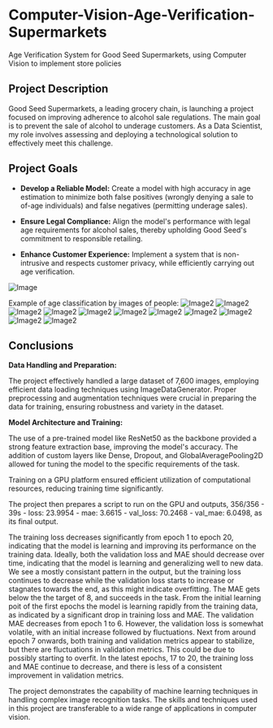 # Computer-Vision-Age-Verification-Supermarkets
Age Verification System for Good Seed Supermarkets, using Computer Vision to implement store policies

## Project Description
Good Seed Supermarkets, a leading grocery chain, is launching a project focused on improving adherence to alcohol sale regulations. The main goal is to prevent the sale of alcohol to underage customers. As a Data Scientist, my role involves assessing and deploying a technological solution to effectively meet this challenge.

## Project Goals
- **Develop a Reliable Model:** Create a model with high accuracy in age estimation to minimize both false positives (wrongly denying a sale to of-age individuals) and false negatives (permitting underage sales).

- **Ensure Legal Compliance:** Align the model's performance with legal age requirements for alcohol sales, thereby upholding Good Seed's commitment to responsible retailing.

- **Enhance Customer Experience:** Implement a system that is non-intrusive and respects customer privacy, while efficiently carrying out age verification.

![Image](https://github.com/zoeyvero/Computer-Vision-Age-Verification-Supermarkets/blob/main/graphs/age_distr.png)

Example of age classification by images of people:
![Image2](https://github.com/zoeyvero/Computer-Vision-Age-Verification-Supermarkets/blob/main/graphs/sample_img_age_verification.png)
![Image2](https://github.com/zoeyvero/Computer-Vision-Age-Verification-Supermarkets/blob/main/graphs/age20.png)
![Image2](https://github.com/zoeyvero/Computer-Vision-Age-Verification-Supermarkets/blob/main/graphs/age_20.png)
![Image2](https://github.com/zoeyvero/Computer-Vision-Age-Verification-Supermarkets/blob/main/graphs/age40.png)
![Image2](https://github.com/zoeyvero/Computer-Vision-Age-Verification-Supermarkets/blob/main/graphs/age_40.png)
![Image2](https://github.com/zoeyvero/Computer-Vision-Age-Verification-Supermarkets/blob/main/graphs/age-40.png)
![Image2](https://github.com/zoeyvero/Computer-Vision-Age-Verification-Supermarkets/blob/main/graphs/age_60.png)
![Image2](https://github.com/zoeyvero/Computer-Vision-Age-Verification-Supermarkets/blob/main/graphs/age-60.png)
![Image2](https://github.com/zoeyvero/Computer-Vision-Age-Verification-Supermarkets/blob/main/graphs/age60.png)
![Image2](https://github.com/zoeyvero/Computer-Vision-Age-Verification-Supermarkets/blob/main/graphs/age80.png)
![Image2](https://github.com/zoeyvero/Computer-Vision-Age-Verification-Supermarkets/blob/main/graphs/age_80.png)



## Conclusions
**Data Handling and Preparation:**

The project effectively handled a large dataset of 7,600 images, employing efficient data loading techniques using ImageDataGenerator. Proper preprocessing and augmentation techniques were crucial in preparing the data for training, ensuring robustness and variety in the dataset.

**Model Architecture and Training:**

The use of a pre-trained model like ResNet50 as the backbone provided a strong feature extraction base, improving the model's accuracy. The addition of custom layers like Dense, Dropout, and GlobalAveragePooling2D allowed for tuning the model to the specific requirements of the task.

Training on a GPU platform ensured efficient utilization of computational resources, reducing training time significantly. 

The project then prepares a script to run on the GPU and outputs, 356/356 - 39s - loss: 23.9954 - mae: 3.6615 - val_loss: 70.2468 - val_mae: 6.0498, as its final output. 

The training loss decreases significantly from epoch 1 to epoch 20, indicating that the model is learning and improving its performance on the training data. Ideally, both the validation loss and MAE should decrease over time, indicating that the model is learning and generalizing well to new data. We see a mostly consistant pattern in the output, but the training loss continues to decrease while the validation loss starts to increase or stagnates towards the end, as this might indicate overfitting. The MAE gets below the the target of 8, and succeeds in the task. From the initial learning poit of the first epochs the model is learning rapidly from the training data, as indicated by a significant drop in training loss and MAE. The validation MAE decreases from epoch 1 to 6. However, the validation loss is somewhat  volatile, with an initial increase followed by fluctuations. Next from around epoch 7 onwards, both training and validation metrics appear to stabilize, but there are fluctuations in validation metrics. This could be due to possibly starting to overfit. In the latest epochs, 17 to 20, the training loss and MAE continue to decrease, and there is less of a consistent improvement in validation metrics.

The project demonstrates the capability of machine learning techniques in handling complex image recognition tasks. The skills and techniques used in this project are transferable to a wide range of applications in computer vision.
